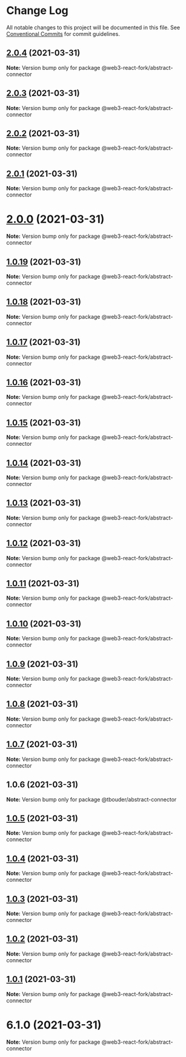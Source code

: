 # Change Log

All notable changes to this project will be documented in this file.
See [Conventional Commits](https://conventionalcommits.org) for commit guidelines.

## [2.0.4](https://github.com/TBouder/web3-react-fork/compare/@web3-react-fork/abstract-connector@2.0.3...@web3-react-fork/abstract-connector@2.0.4) (2021-03-31)

**Note:** Version bump only for package @web3-react-fork/abstract-connector





## [2.0.3](https://github.com/TBouder/web3-react-fork/compare/@web3-react-fork/abstract-connector@2.0.2...@web3-react-fork/abstract-connector@2.0.3) (2021-03-31)

**Note:** Version bump only for package @web3-react-fork/abstract-connector





## [2.0.2](https://github.com/TBouder/web3-react-fork/compare/@web3-react-fork/abstract-connector@2.0.1...@web3-react-fork/abstract-connector@2.0.2) (2021-03-31)

**Note:** Version bump only for package @web3-react-fork/abstract-connector





## [2.0.1](https://github.com/TBouder/web3-react-fork/compare/@web3-react-fork/abstract-connector@2.0.0...@web3-react-fork/abstract-connector@2.0.1) (2021-03-31)

**Note:** Version bump only for package @web3-react-fork/abstract-connector





# [2.0.0](https://github.com/TBouder/web3-react-fork/compare/@web3-react-fork/abstract-connector@1.0.19...@web3-react-fork/abstract-connector@2.0.0) (2021-03-31)

**Note:** Version bump only for package @web3-react-fork/abstract-connector





## [1.0.19](https://github.com/TBouder/web3-react-fork/compare/@web3-react-fork/abstract-connector@1.0.18...@web3-react-fork/abstract-connector@1.0.19) (2021-03-31)

**Note:** Version bump only for package @web3-react-fork/abstract-connector





## [1.0.18](https://github.com/TBouder/web3-react-fork/compare/@web3-react-fork/abstract-connector@1.0.17...@web3-react-fork/abstract-connector@1.0.18) (2021-03-31)

**Note:** Version bump only for package @web3-react-fork/abstract-connector





## [1.0.17](https://github.com/TBouder/web3-react-fork/compare/@web3-react-fork/abstract-connector@1.0.16...@web3-react-fork/abstract-connector@1.0.17) (2021-03-31)

**Note:** Version bump only for package @web3-react-fork/abstract-connector





## [1.0.16](https://github.com/TBouder/web3-react-fork/compare/@web3-react-fork/abstract-connector@1.0.15...@web3-react-fork/abstract-connector@1.0.16) (2021-03-31)

**Note:** Version bump only for package @web3-react-fork/abstract-connector





## [1.0.15](https://github.com/TBouder/web3-react-fork/compare/@web3-react-fork/abstract-connector@1.0.14...@web3-react-fork/abstract-connector@1.0.15) (2021-03-31)

**Note:** Version bump only for package @web3-react-fork/abstract-connector





## [1.0.14](https://github.com/TBouder/web3-react-fork/compare/@web3-react-fork/abstract-connector@1.0.13...@web3-react-fork/abstract-connector@1.0.14) (2021-03-31)

**Note:** Version bump only for package @web3-react-fork/abstract-connector





## [1.0.13](https://github.com/TBouder/web3-react-fork/compare/@web3-react-fork/abstract-connector@1.0.12...@web3-react-fork/abstract-connector@1.0.13) (2021-03-31)

**Note:** Version bump only for package @web3-react-fork/abstract-connector





## [1.0.12](https://github.com/TBouder/web3-react-fork/compare/@web3-react-fork/abstract-connector@1.0.11...@web3-react-fork/abstract-connector@1.0.12) (2021-03-31)

**Note:** Version bump only for package @web3-react-fork/abstract-connector





## [1.0.11](https://github.com/TBouder/web3-react-fork/compare/@web3-react-fork/abstract-connector@1.0.10...@web3-react-fork/abstract-connector@1.0.11) (2021-03-31)

**Note:** Version bump only for package @web3-react-fork/abstract-connector





## [1.0.10](https://github.com/TBouder/web3-react-fork/compare/@web3-react-fork/abstract-connector@1.0.9...@web3-react-fork/abstract-connector@1.0.10) (2021-03-31)

**Note:** Version bump only for package @web3-react-fork/abstract-connector





## [1.0.9](https://github.com/TBouder/web3-react-fork/compare/@web3-react-fork/abstract-connector@1.0.8...@web3-react-fork/abstract-connector@1.0.9) (2021-03-31)

**Note:** Version bump only for package @web3-react-fork/abstract-connector





## [1.0.8](https://github.com/TBouder/web3-react-fork/compare/@web3-react-fork/abstract-connector@1.0.7...@web3-react-fork/abstract-connector@1.0.8) (2021-03-31)

**Note:** Version bump only for package @web3-react-fork/abstract-connector





## [1.0.7](https://github.com/TBouder/web3-react-fork/compare/@web3-react-fork/abstract-connector@1.0.5...@web3-react-fork/abstract-connector@1.0.7) (2021-03-31)

**Note:** Version bump only for package @web3-react-fork/abstract-connector





## 1.0.6 (2021-03-31)

**Note:** Version bump only for package @tbouder/abstract-connector





## [1.0.5](https://github.com/TBouder/web3-react-fork/compare/@web3-react-fork/abstract-connector@1.0.4...@web3-react-fork/abstract-connector@1.0.5) (2021-03-31)

**Note:** Version bump only for package @web3-react-fork/abstract-connector





## [1.0.4](https://github.com/TBouder/web3-react-fork/compare/@web3-react-fork/abstract-connector@1.0.3...@web3-react-fork/abstract-connector@1.0.4) (2021-03-31)

**Note:** Version bump only for package @web3-react-fork/abstract-connector





## [1.0.3](https://github.com/TBouder/web3-react-fork/compare/@web3-react-fork/abstract-connector@1.0.2...@web3-react-fork/abstract-connector@1.0.3) (2021-03-31)

**Note:** Version bump only for package @web3-react-fork/abstract-connector





## [1.0.2](https://github.com/TBouder/web3-react-fork/compare/@web3-react-fork/abstract-connector@1.0.1...@web3-react-fork/abstract-connector@1.0.2) (2021-03-31)

**Note:** Version bump only for package @web3-react-fork/abstract-connector





## [1.0.1](https://github.com/TBouder/web3-react-fork/compare/@web3-react-fork/abstract-connector@6.1.0...@web3-react-fork/abstract-connector@1.0.1) (2021-03-31)

**Note:** Version bump only for package @web3-react-fork/abstract-connector





# 6.1.0 (2021-03-31)

**Note:** Version bump only for package @web3-react-fork/abstract-connector

